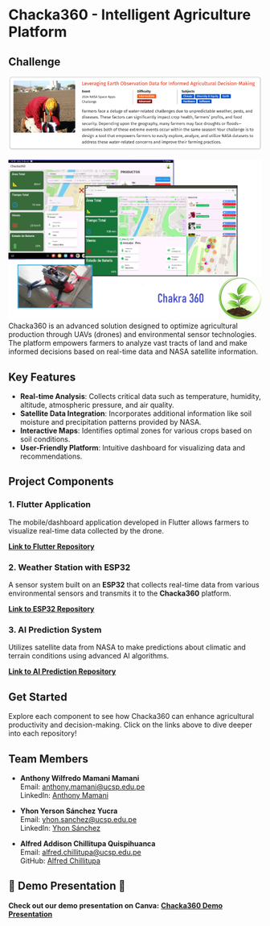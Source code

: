 # Chacka360 - Intelligent Agriculture Platform

## Challenge
![Chacka360 Challenge](/images/challenge.PNG)

![Chacka360 App Screenshot](/images/gooapp.jpg)
Chacka360 is an advanced solution designed to optimize agricultural production through UAVs (drones) and environmental sensor technologies. The platform empowers farmers to analyze vast tracts of land and make informed decisions based on real-time data and NASA satellite information.

## Key Features
- **Real-time Analysis**: Collects critical data such as temperature, humidity, altitude, atmospheric pressure, and air quality.
- **Satellite Data Integration**: Incorporates additional information like soil moisture and precipitation patterns provided by NASA.
- **Interactive Maps**: Identifies optimal zones for various crops based on soil conditions.
- **User-Friendly Platform**: Intuitive dashboard for visualizing data and recommendations.

## Project Components

### 1. Flutter Application
The mobile/dashboard application developed in Flutter allows farmers to visualize real-time data collected by the drone.

**[Link to Flutter Repository](https://github.com/yysy001/NasaSpaceChallenge)**

### 2. Weather Station with ESP32
A sensor system built on an **ESP32** that collects real-time data from various environmental sensors and transmits it to the **Chacka360** platform.

**[Link to ESP32 Repository](https://github.com/yysy001/NasaSpaceChallengeHard)**

### 3. AI Prediction System
Utilizes satellite data from NASA to make predictions about climatic and terrain conditions using advanced AI algorithms.

**[Link to AI Prediction Repository](https://github.com/yysy001/NasaSpaceChanllengeIA)**

## Get Started
Explore each component to see how Chacka360 can enhance agricultural productivity and decision-making. Click on the links above to dive deeper into each repository!

## Team Members
- **Anthony Wilfredo Mamani Mamani**  
  Email: [anthony.mamani@ucsp.edu.pe](mailto:anthony.mamani@ucsp.edu.pe)  
  LinkedIn: [Anthony Mamani](https://linkedin.com/in/anthony-mamani-mamani-08768b1b4)

- **Yhon Yerson Sánchez Yucra**  
  Email: [yhon.sanchez@ucsp.edu.pe](mailto:yhon.sanchez@ucsp.edu.pe)  
  LinkedIn: [Yhon Sánchez](https://www.linkedin.com/in/yerson-sanchez)

- **Alfred Addison Chillitupa Quispihuanca**  
  Email: [alfred.chillitupa@ucsp.edu.pe](mailto:alfred.chillitupa@ucsp.edu.pe)  
  GitHub: [Alfred Chillitupa](https://github.com/Alfred-CQ)

## 🌟 **Demo Presentation** 🌟
**Check out our demo presentation on Canva:** [**Chacka360 Demo Presentation**](https://www.canva.com/design/DAGSwj9u8FY/OsYKgevyE82RYvVIGhcdjg/view?utm_content=DAGSwj9u8FY&utm_campaign=designshare&utm_medium=link&utm_source=editor)

